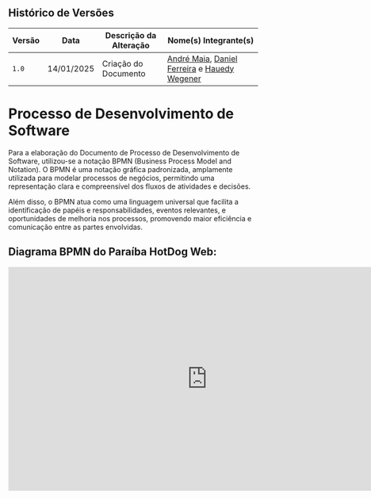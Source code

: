## Histórico de Versões

| Versão | Data       | Descrição da Alteração | Nome(s) Integrante(s)                                              |
|--------|------------|------------------------|----------------------------------------------------------------------|
| `1.0`   | 14/01/2025 | Criação do Documento  | [André Maia](https://github.com/andre-maia51), [Daniel Ferreira](https://github.com/DanielFsR) e [Hauedy Wegener](https://github.com/HauedyWS) |

# Processo de Desenvolvimento de Software
Para a elaboração do Documento de Processo de Desenvolvimento de Software, utilizou-se a notação BPMN (Business Process Model and Notation). O BPMN é uma notação gráfica padronizada, amplamente utilizada para modelar processos de negócios, permitindo uma representação clara e compreensível dos fluxos de atividades e decisões.

Além disso, o BPMN atua como uma linguagem universal que facilita a identificação de papéis e responsabilidades, eventos relevantes, e oportunidades de melhoria nos processos, promovendo maior eficiência e comunicação entre as partes envolvidas.

## Diagrama BPMN do Paraíba HotDog Web:
<iframe style="border: 1px solid rgba(0, 0, 0, 0.1);" width="800" height="450" src="https://www.figma.com/board/vvcPtt6cUWCjxy4HWh6gTn/BPMN-2.0--Para%C3%ADba-HotDog?node-id=0-1&p=f&t=ok5i8dBVxfdDcVwb-0" allowfullscreen></iframe>


